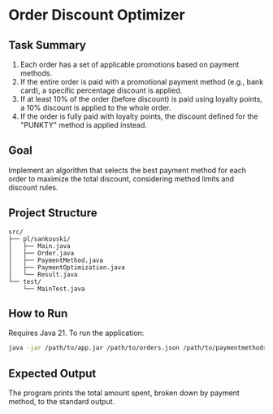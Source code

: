 # Order Discount Optimizer

## Task Summary

1. Each order has a set of applicable promotions based on payment methods.
2. If the entire order is paid with a promotional payment method (e.g., bank card), a specific percentage discount is applied.
3. If at least 10% of the order (before discount) is paid using loyalty points, a 10% discount is applied to the whole order.
4. If the order is fully paid with loyalty points, the discount defined for the "PUNKTY" method is applied instead.

## Goal

Implement an algorithm that selects the best payment method for each order to maximize the total discount, considering method limits and discount rules.

## Project Structure

```
src/
├── pl/sankouski/
│   ├── Main.java
│   ├── Order.java
│   ├── PaymentMethod.java
│   ├── PaymentOptimization.java
│   └── Result.java
└── test/
    └── MainTest.java
```

## How to Run

Requires Java 21. To run the application:

```bash
java -jar /path/to/app.jar /path/to/orders.json /path/to/paymentmethods.json
```

## Expected Output

The program prints the total amount spent, broken down by payment method, to the standard output.
